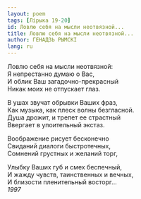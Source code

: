 ```yaml
---
layout: poem
tags: [Лірыка 19-20]
id: Ловлю себя на мысли неотвязной...
title: Ловлю себя на мысли неотвязной...
author: ГЕНАДЗЬ РЫМСКІ
lang: ru
---
```



Ловлю себя на мысли неотвязной:  
Я непрестанно думаю о Вас,  
И облик Ваш загадочно-прекрасный  
Никак моих не отпускает глаз.  

В ушах звучат обрывки Ваших фраз,  
Как музыка, как плеск волны безгласной.  
Душа дрожит, и трепет ее страстный  
Ввергает в упоительный экстаз.  

Воображение рисует бесконечно  
Свиданий диалоги быстротечных,  
Сомнений грустных и желаний торг,  

Улыбку Ваших губ и смех беспечный,  
И жажду чувств, таинственных и вечных,  
И близости пленительный восторг...  
*1997*  
